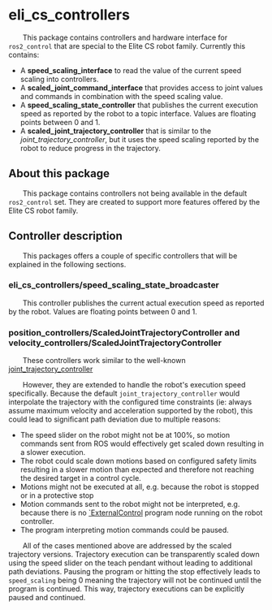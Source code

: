 # eli_cs_controllers

&emsp;&emsp;This package contains controllers and hardware interface for `ros2_control` that are special to the Elite CS robot family. Currently this contains:


* A **speed_scaling_interface** to read the value of the current speed scaling into controllers.
* A **scaled_joint_command_interface** that provides access to joint values and commands in combination with the speed scaling value.
* A **speed_scaling_state_controller** that publishes the current execution speed as reported by the robot to a topic interface. Values are floating points between 0 and 1.
* A **scaled_joint_trajectory_controller** that is similar to the *joint_trajectory_controller*, but it uses the speed scaling reported by the robot to reduce progress in the trajectory.

## About this package

&emsp;&emsp;This package contains controllers not being available in the default `ros2_control` set. They are created to support more features offered by the Elite CS robot family. 

## Controller description

&emsp;&emsp;This packages offers a couple of specific controllers that will be explained in the following sections.

### eli_cs_controllers/speed_scaling_state_broadcaster


&emsp;&emsp;This controller publishes the current actual execution speed as reported by the robot. Values are floating points between 0 and 1.


### position_controllers/ScaledJointTrajectoryController and velocity_controllers/ScaledJointTrajectoryController

&emsp;&emsp;These controllers work similar to the well-known [joint_trajectory_controller](https://control.ros.org/master/doc/ros2_controllers/joint_trajectory_controller/doc/userdoc.html)

&emsp;&emsp;However, they are extended to handle the robot's execution speed specifically. Because the default ``joint_trajectory_controller`` would interpolate the trajectory with the configured time constraints (ie: always assume maximum velocity and acceleration supported by the robot), this could lead to significant path deviation due to multiple reasons:

* The speed slider on the robot might not be at 100%, so motion commands sent from ROS would effectively get scaled down resulting in a slower execution.
* The robot could scale down motions based on configured safety limits resulting in a slower motion than expected and therefore not reaching the desired target in a control cycle.
* Motions might not be executed at all, e.g. because the robot is stopped or in a protective stop
* Motion commands sent to the robot might not be interpreted, e.g. because there is no [`ExternalControl]() program node running on the robot controller.
* The program interpreting motion commands could be paused.

&emsp;&emsp;All of the cases mentioned above are addressed by the scaled trajectory versions. Trajectory execution can be transparently scaled down using the speed slider on the teach pendant without leading to additional path deviations. Pausing the program or hitting the stop effectively leads to ``speed_scaling`` being 0 meaning the trajectory will not be continued until the program is continued. This way, trajectory executions can be explicitly paused and continued.

